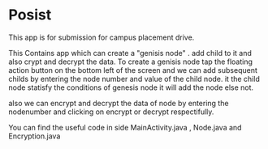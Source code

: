 # Posist
This app is for submission for campus placement drive.

This Contains app which can create a "genisis node" . add child to it and also crypt and decrypt the data.
To create a genisis node tap the floating action button on the bottom left of the screen and we can add subsequent childs by entering the 
node number and value of the child node. it the child node statisfy the conditions of genesis node it will add the node else not.

also we can encrypt and decrypt the data of node by entering the nodenumber and clicking on encrypt or decrypt respectifully.


You can find the useful code in side MainActivity.java , Node.java and Encryption.java

